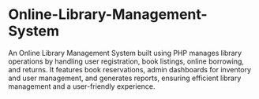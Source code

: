 # Online-Library-Management-System
An Online Library Management System built using PHP manages library operations by handling user registration, book listings, online borrowing, and returns. It features book reservations, admin dashboards for inventory and user management, and generates reports, ensuring efficient library management and a user-friendly experience.
